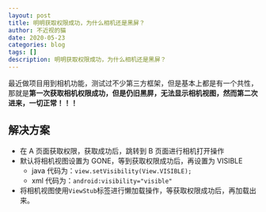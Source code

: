 ```yaml
---
layout: post
title: 明明获取权限成功，为什么相机还是黑屏？
author: 不近视的猫
date: 2020-05-23
categories: blog
tags: []
description: 明明获取权限成功，为什么相机还是黑屏？
---
```



最近做项目用到相机功能，测试过不少第三方框架，但是基本上都是有一个共性，那就是**第一次获取相机权限成功，但是仍旧黑屏，无法显示相机视图，然而第二次进来，一切正常！！！**

## 解决方案
- 在 A 页面获取权限，获取成功后，跳转到 B 页面进行相机打开操作
- 默认将相机视图设置为 GONE，等到获取权限成功后，再设置为  VISIBLE
	- java 代码为：`view.setVisibility(View.VISIBLE);`
	- xml 代码为：`android:visibility="visible"`
- 将相机视图使用`ViewStub`标签进行懒加载操作，等获取权限成功后，再加载出来。




